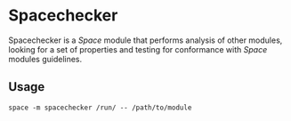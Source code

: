 # Spacechecker

Spacechecker is a _Space_ module that performs analysis of other modules, looking for a set of properties and testing for conformance with _Space_ modules guidelines.

## Usage

```
space -m spacechecker /run/ -- /path/to/module
```
